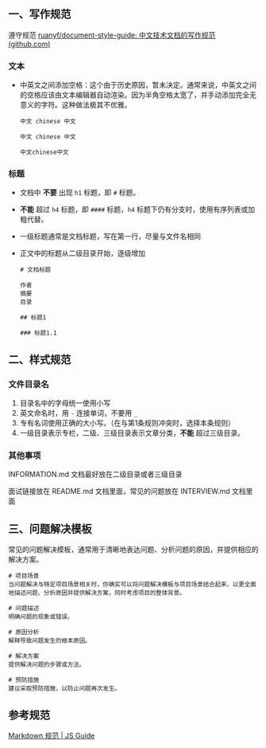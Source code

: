 ## 一、写作规范

遵守规范 [ruanyf/document-style-guide: 中文技术文档的写作规范 (github.com)](https://github.com/ruanyf/document-style-guide)

### 文本

- 中英文之间添加空格：这个由于历史原因，暂未决定。通常来说，中英文之间的空格应该由文本编辑器自动渲染。因为半角空格太宽了，并手动添加完全无意义的字符。这种做法极其不优雅。

  ```
  中文 chinese 中文
  
  中文 chinese 中文
  
  中文chinese中文
  ```




### 标题

- 文档中 **不要** 出现 `h1` 标题，即 `#` 标题。

- **不能** 超过 `h4` 标题，即 `####` 标题，`h4` 标题下仍有分支时，使用有序列表或加粗代替。

- 一级标题通常是文档标题，写在第一行，尽量与文件名相同

- 正文中的标题从二级目录开始，逐级增加

  ```
  # 文档标题
  
  作者
  摘要
  目录
  
  ## 标题1
  
  ### 标题1.1
  ```

  

## 二、样式规范

### 文件目录名

1. 目录名中的字母统一使用小写
2. 英文命名时，用 `-` 连接单词，不要用 `_`
3. 专有名词使用正确的大小写。（在与第1条规则冲突时，选择本条规则）
4. 一级目录表示专栏，二级、三级目录表示文章分类，**不能** 超过三级目录。



### 其他事项

INFORMATION.md 文档最好放在二级目录或者三级目录

面试链接放在 README.md 文档里面，常见的问题放在 INTERVIEW.md 文档里面





## 三、问题解决模板

常见的问题解决模板，通常用于清晰地表达问题、分析问题的原因，并提供相应的解决方案。

```
# 项目场景
当问题解决与特定项目场景相关时，你确实可以将问题解决模板与项目场景结合起来，以更全面地描述问题、分析原因并提供解决方案，同时考虑项目的整体背景。

# 问题描述
明确问题的现象或错误。

# 原因分析
解释导致问题发生的根本原因。

# 解决方案
提供解决问题的步骤或方法。

# 预防措施
建议采取预防措施，以防止问题再次发生。
```



## 参考规范

[Markdown 规范 | JS Guide](https://jsguide.cn/standard/markdown/#_2-front-matter)